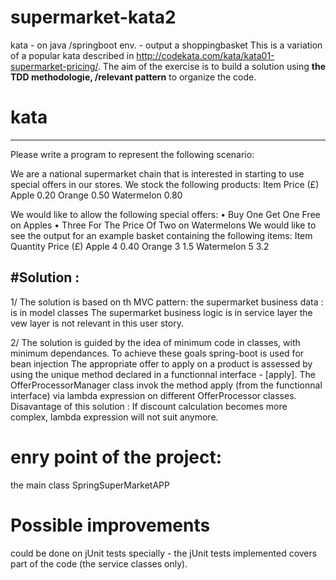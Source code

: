# supermarket-kata2
kata - on java /springboot env. - output a shoppingbasket
This is a variation of a popular kata described in http://codekata.com/kata/kata01-supermarket-pricing/. 
The aim of the exercise is to build a solution using <b>the TDD methodologie, /relevant pattern</b> to organize the code.
 # kata
 ----------
 Please write a program to represent the following scenario:

We are a national supermarket chain that is interested in starting to use special offers in our stores. We stock the following products:
Item	Price (£)
Apple	0.20
Orange	0.50
Watermelon	0.80

We would like to allow the following special offers:
•	Buy One Get One Free on Apples
•	Three For The Price Of Two on Watermelons
We would like to see the output for an example basket containing the following items:
Item	Quantity	Price (£)
Apple	4	0.40
Orange	3	1.5
Watermelon	5	3.2

#Solution :
------------
1/
The solution  is based on th MVC pattern:
the supermarket business data : is in model classes
The supermarket business logic is in service layer
the vew layer is not relevant in this user story.

2/
The solution is guided by the idea of minimum code in classes, with minimum dependances.
To achieve these goals spring-boot is used for bean injection 
The appropriate offer to apply on a product is assessed
by using the unique method declared in a functionnal interface - [apply].
The OfferProcessorManager class invok the method apply (from the functionnal 
interface) via lambda expression on different OfferProcessor classes.
Disavantage of this solution : If discount calculation becomes more complex, 
lambda expression will not suit anymore.

# enry point of the project:
the main class SpringSuperMarketAPP

# Possible improvements
could be done on jUnit tests specially - 
the jUnit tests implemented covers part of the code (the service classes only).
